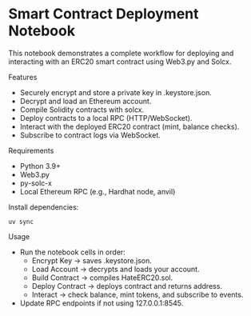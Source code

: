 
# Smart Contract Deployment Notebook

This notebook demonstrates a complete workflow for deploying and interacting with an ERC20 smart contract using Web3.py and Solcx.

Features
-	Securely encrypt and store a private key in .keystore.json.
-	Decrypt and load an Ethereum account.
-	Compile Solidity contracts with solcx.
-	Deploy contracts to a local RPC (HTTP/WebSocket).
-	Interact with the deployed ERC20 contract (mint, balance checks).
-	Subscribe to contract logs via WebSocket.

Requirements
-	Python 3.9+
-	Web3.py
-	py-solc-x
-	Local Ethereum RPC (e.g., Hardhat node, anvil)

Install dependencies:

`uv sync`

Usage
-	Run the notebook cells in order:
    -	Encrypt Key → saves .keystore.json.
    -	Load Account → decrypts and loads your account.
    -	Build Contract → compiles HateERC20.sol.
    -	Deploy Contract → deploys contract and returns address.
    -	Interact → check balance, mint tokens, and subscribe to events.
-	Update RPC endpoints if not using 127.0.0.1:8545.
